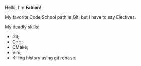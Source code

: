 Hello, I'm **Fahien**!

My favorite Code School path is Git, but I have to say Electives.

My deadly skills:

* Git;
* C++;
* CMake;
* Vim;
* Killing history using git rebase.

